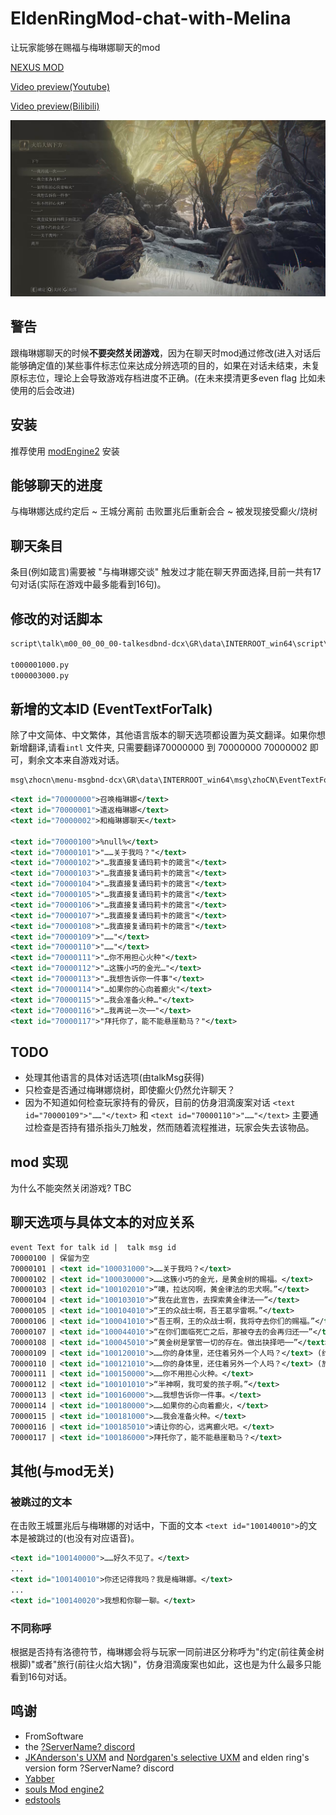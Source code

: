 # EldenRingMod-chat-with-Melina

让玩家能够在赐福与梅琳娜聊天的mod

[NEXUS MOD](https://www.nexusmods.com/eldenring/mods/1587)

[Video preview(Youtube)](https://youtu.be/PjGv6Fyrx1Y)

[Video preview(Bilibili)](https://www.bilibili.com/video/BV1vB4y1s7AY)

![Preview-zh](preview/Preview-zh.webp)

## 警告

跟梅琳娜聊天的时候**不要突然关闭游戏**，因为在聊天时mod通过修改(进入对话后能够确定值的)某些事件标志位来达成分辨选项的目的，如果在对话未结束，未复原标志位，理论上会导致游戏存档进度不正确。(在未来摸清更多even flag 比如未使用的后会改进)

## 安装

推荐使用 [modEngine2](https://github.com/soulsmods/ModEngine2) 安装

## 能够聊天的进度

与梅琳娜达成约定后 ~ 王城分离前
击败噩兆后重新会合 ~ 被发现接受癫火/烧树

## 聊天条目

条目(例如箴言)需要被 "与梅琳娜交谈" 触发过才能在聊天界面选择,目前一共有17句对话(实际在游戏中最多能看到16句)。

## 修改的对话脚本

```xml
script\talk\m00_00_00_00-talkesdbnd-dcx\GR\data\INTERROOT_win64\script\talk\m00_00_00_00

t000001000.py
t000003000.py
```

## 新增的文本ID (EventTextForTalk)

除了中文简体、中文繁体，其他语言版本的聊天选项都设置为英文翻译。如果你想新增翻译,请看```intl``` 文件夹, 只需要翻译70000000 到 70000000 70000002 即可，剩余文本来自游戏对话。

```xml
msg\zhocn\menu-msgbnd-dcx\GR\data\INTERROOT_win64\msg\zhoCN\EventTextForTalk.fmg.xml
```

``` xml
<text id="70000000">召唤梅琳娜</text>
<text id="70000001">遣返梅琳娜</text>
<text id="70000002">和梅琳娜聊天</text>

<text id="70000100">%null%</text>
<text id="70000101">"……关于我吗？"</text>
<text id="70000102">"…我直接复诵玛莉卡的箴言"</text>
<text id="70000103">"…我直接复诵玛莉卡的箴言"</text>
<text id="70000104">"…我直接复诵玛莉卡的箴言"</text>
<text id="70000105">"…我直接复诵玛莉卡的箴言"</text>
<text id="70000106">"…我直接复诵玛莉卡的箴言"</text>
<text id="70000107">"…我直接复诵玛莉卡的箴言"</text>
<text id="70000108">"…我直接复诵玛莉卡的箴言"</text>
<text id="70000109">"……"</text>
<text id="70000110">"……"</text>
<text id="70000111">"…你不用担心火种"</text>
<text id="70000112">"…这簇小巧的金光…"</text>
<text id="70000113">"…我想告诉你一件事"</text>
<text id="70000114">"…如果你的心向着癫火"</text>
<text id="70000115">"…我会准备火种…"</text>
<text id="70000116">"…我再说一次──"</text>
<text id="70000117">"拜托你了，能不能悬崖勒马？"</text>
```

## TODO

- 处理其他语言的具体对话选项(由talkMsg获得)
- 只检查是否通过梅琳娜烧树，即使癫火仍然允许聊天？
- 因为不知道如何检查玩家持有的骨灰，目前的仿身泪滴废案对话 ```<text id="70000109">"……"</text>``` 和 ```<text id="70000110">"……"</text>``` 主要通过检查是否持有猎杀指头刀触发，然而随着流程推进，玩家会失去该物品。

## mod 实现

为什么不能突然关闭游戏?
TBC

## 聊天选项与具体文本的对应关系

``` xml
event Text for talk id |  talk msg id
70000100 | 保留为空
70000101 | <text id="100031000">……关于我吗？</text>
70000102 | <text id="100030000">……这簇小巧的金光，是黄金树的赐福。</text>
70000103 | <text id="100102010">“噢，拉达冈啊，黄金律法的忠犬啊。”</text>
70000104 | <text id="100103010">“我在此宣告，去探索黄金律法──”</text>
70000105 | <text id="100104010">“王的众战士啊，吾王葛孚雷啊。”</text>
70000106 | <text id="100041010">“吾王啊，王的众战士啊，我将夺去你们的赐福。”</text>
70000107 | <text id="100044010">“在你们面临死亡之后，那被夺去的会再归还──”</text>
70000108 | <text id="100045010">“黄金树是掌管一切的存在。做出抉择吧──”</text>
70000109 | <text id="100120010">……你的身体里，还住着另外一个人吗？</text> (约定)
70000110 | <text id="100121010">……你的身体里，还住着另外一个人吗？</text> (旅行)
70000111 | <text id="100150000">……你不用担心火种。</text>
70000112 | <text id="100101010">“半神啊，我可爱的孩子啊。”</text> 
70000113 | <text id="100160000">……我想告诉你一件事。</text>
70000114 | <text id="100180000">……如果你的心向着癫火，</text>
70000115 | <text id="100181000">……我会准备火种。</text>
70000116 | <text id="100185010">请让你的心，远离癫火吧。</text>
70000117 | <text id="100186000">拜托你了，能不能悬崖勒马？</text>
```

## 其他(与mod无关)

### 被跳过的文本

在击败王城噩兆后与梅琳娜的对话中，下面的文本 ```<text id="100140010">```的文本是被跳过的(也没有对应语音)。

```xml
<text id="100140000">……好久不见了。</text>
...
<text id="100140010">你还记得我吗？我是梅琳娜。</text>
...
<text id="100140020">我想和你聊一聊。</text>
```

### 不同称呼

根据是否持有洛德符节，梅琳娜会将与玩家一同前进区分称呼为"约定(前往黄金树根脚)"或者"旅行(前往火焰大锅)"，仿身泪滴废案也如此，这也是为什么最多只能看到16句对话。

## 鸣谢

- FromSoftware
- the [?ServerName? discord](https://discord.gg/97qU4236)
- [JKAnderson's UXM](https://github.com/JKAnderson/UXM) and [Nordgaren's selective UXM](https://github.com/Nordgaren/UXM-Selective-Unpack) and elden ring's version form ?ServerName? discord
- [Yabber](https://github.com/JKAnderson/Yabber)
- [souls Mod engine2](https://github.com/soulsmods/ModEngine2)
- [edstools](https://github.com/thefifthmatt/ESDLang)
